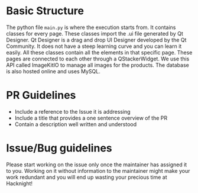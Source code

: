 # Basic Structure
The python file `main.py` is where the execution starts from. It contains classes for every page. These classes import the .ui file generated by Qt Designer. Qt Designer is a drag and drop UI Designer developed by the Qt Community. It does not have a steep learning curve and you can learn it easily. All these classes contain all the elements in that specific page. These pages are connected to each other through a QStackerWidget. We use this API called ImageKitIO to manage all images for the products. The database is also hosted online and uses MySQL. 

# PR Guidelines
- Include a reference to the Issue it is addressing
- Include a title that provides a one sentence overview of the PR
- Contain a description well written and understood

# Issue/Bug guidelines
Please start working on the issue only once the maintainer has assigned it to you. Working on it without information to the maintainer might make your work redundant and you will end up wasting your precious time at Hacknight! 
